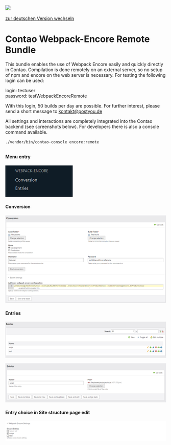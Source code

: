 [![](https://img.shields.io/maintenance/yes/2019.svg)](https://github.com/postyou/contao-webpack-encore-remote-bundle)

[zur deutschen Version wechseln](README.de.md)

# Contao Webpack-Encore Remote Bundle

This bundle enables the use of Webpack Encore easily and quickly directly in Contao.
Compilation is done remotely on an external server, so no setup of npm and encore on the web server is necessary.
For testing the following login can be used:

login: testuser  
password: testWebpackEncoreRemote

With this login, 50 builds per day are possible. For further interest, please send a short message to <kontakt@postyou.de>

All settings and interactions are completely integrated into the Contao backend (see screenshots below). For developers there is also a console command
available.
 ```sh 
./vendor/bin/contao-console encore:remote 
```


## 

#### Menu entry

![Menu](doc/img/menu_en.png)

#### Conversion

![Konvertierung](doc/img/conversion.png)

#### Entries

![Entries](doc/img/entries_en.png)

![Entries Detail](doc/img/entries_detail_en.png)

#### Entry choice in Site structure page edit

![Entries Page](doc/img/entries_page_en.png)
